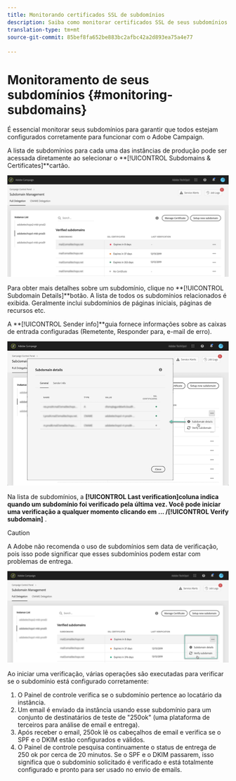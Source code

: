 ```yaml
---
title: Monitorando certificados SSL de subdomínios
description: Saiba como monitorar certificados SSL de seus subdomínios
translation-type: tm+mt
source-git-commit: 85bef8fa652be883bc2afbc42a2d893ea75a4e77

---
```



# Monitoramento de seus subdomínios {#monitoring-subdomains}

É essencial monitorar seus subdomínios para garantir que todos estejam configurados corretamente para funcionar com o Adobe Campaign.

A lista de subdomínios para cada uma das instâncias de produção pode ser acessada diretamente ao selecionar o **[!UICONTROL Subdomains & Certificates]**cartão.

![](assets/subdomains_list.png)

Para obter mais detalhes sobre um subdomínio, clique no **[!UICONTROL Subdomain Details]**botão.
A lista de todos os subdomínios relacionados é exibida. Geralmente inclui subdomínios de páginas iniciais, páginas de recursos etc.

A **[!UICONTROL Sender info]**guia fornece informações sobre as caixas de entrada configuradas (Remetente, Responder para, e-mail de erro).

![](assets/subdomain_details.png)


Na lista de subdomínios, a **[!UICONTROL Last verification]**coluna indica quando um subdomínio foi verificado pela última vez.** Você pode iniciar uma verificação a qualquer momento clicando em **... /**[!UICONTROL Verify subdomain]** .

>[!CAUTION]
>
>A Adobe não recomenda o uso de subdomínios sem data de verificação, pois isso pode significar que esses subdomínios podem estar com problemas de entrega.

![](assets/subdomain_verification.png)

Ao iniciar uma verificação, várias operações são executadas para verificar se o subdomínio está configurado corretamente:

1. O Painel de controle verifica se o subdomínio pertence ao locatário da instância.
1. Um email é enviado da instância usando esse subdomínio para um conjunto de destinatários de teste de &quot;250ok&quot; (uma plataforma de terceiros para análise de email e entrega).
1. Após receber o email, 250ok lê os cabeçalhos de email e verifica se o SPF e o DKIM estão configurados e válidos.
1. O Painel de controle pesquisa continuamente o status de entrega de 250 ok por cerca de 20 minutos. Se o SPF e o DKIM passarem, isso significa que o subdomínio solicitado é verificado e está totalmente configurado e pronto para ser usado no envio de emails.
